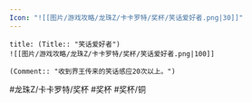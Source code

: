 ```yaml
---
Icon: "![[图片/游戏攻略/龙珠Z/卡卡罗特/奖杯/笑话爱好者.png|30]]"
---
```

```ad-common-bronze-trophy
title: (Title:: "笑话爱好者")
![[图片/游戏攻略/龙珠Z/卡卡罗特/奖杯/笑话爱好者.png|100]]

(Comment:: "收到界王传来的笑话感应20次以上。")
```

#龙珠Z/卡卡罗特/奖杯 #奖杯 #奖杯/铜
